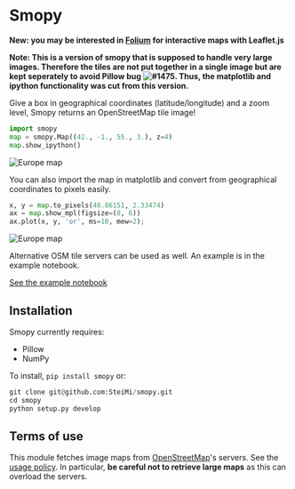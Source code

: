 Smopy
=====

**New: you may be interested in [Folium](https://github.com/wrobstory/folium) for interactive maps with Leaflet.js**

**Note: This is a version of smopy that is supposed to handle very large images. Therefore the tiles are not put together in a single image but are kept seperately to avoid Pillow bug ![#1475](https://github.com/python-pillow/Pillow/issues/1475). Thus, the matplotlib and ipython functionality was cut from this version.**

Give a box in geographical coordinates (latitude/longitude) and a zoom level, Smopy returns an OpenStreetMap tile image!

```python
import smopy
map = smopy.Map((42., -1., 55., 3.), z=4)
map.show_ipython()
```
![Europe map](examples/europe.png)

You can also import the map in matplotlib and convert from geographical coordinates to pixels easily.

```python
x, y = map.to_pixels(48.86151, 2.33474)
ax = map.show_mpl(figsize=(8, 6))
ax.plot(x, y, 'or', ms=10, mew=2);
```
![Europe map](examples/europe2.png)

Alternative OSM tile servers can be used as well. An example is in the example notebook.

[See the example notebook](http://nbviewer.ipython.org/github/rossant/smopy/blob/master/examples/example1.ipynb)

## Installation

Smopy currently requires:

* Pillow
* NumPy

To install, `pip install smopy` or:

```python
git clone git@github.com:SteiMi/smopy.git
cd smopy
python setup.py develop
```


## Terms of use

This module fetches image maps from [OpenStreetMap](http://www.openstreetmap.org/)'s servers. See the [usage policy](http://wiki.openstreetmap.org/wiki/Tile_usage_policy). In particular, **be careful not to retrieve large maps** as this can overload the servers.


